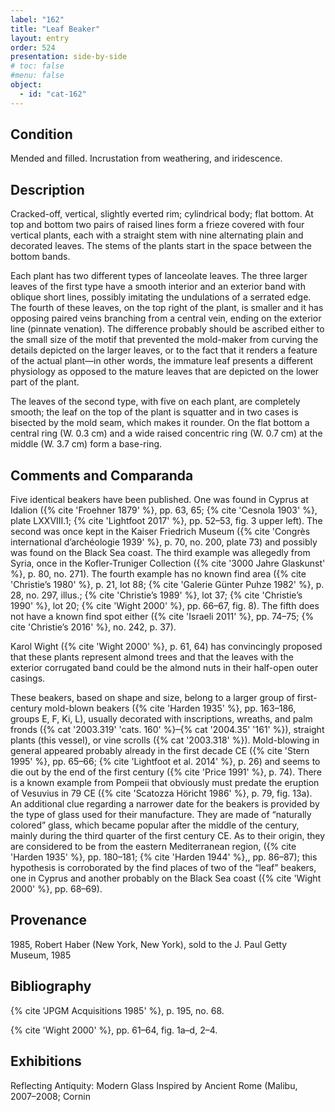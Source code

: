 ```yaml
---
label: "162"
title: "Leaf Beaker"
layout: entry
order: 524
presentation: side-by-side
# toc: false
#menu: false 
object:
  - id: "cat-162"
---
```


## Condition

Mended and filled. Incrustation from weathering, and iridescence.

## Description

Cracked-off, vertical, slightly everted rim; cylindrical body; flat bottom. At top and bottom two pairs of raised lines form a frieze covered with four vertical plants, each with a straight stem with nine alternating plain and decorated leaves. The stems of the plants start in the space between the bottom bands.

Each plant has two different types of lanceolate leaves. The three larger leaves of the first type have a smooth interior and an exterior band with oblique short lines, possibly imitating the undulations of a serrated edge. The fourth of these leaves, on the top right of the plant, is smaller and it has opposing paired veins branching from a central vein, ending on the exterior line (pinnate venation). The difference probably should be ascribed either to the small size of the motif that prevented the mold-maker from curving the details depicted on the larger leaves, or to the fact that it renders a feature of the actual plant—in other words, the immature leaf presents a different physiology as opposed to the mature leaves that are depicted on the lower part of the plant.

The leaves of the second type, with five on each plant, are completely smooth; the leaf on the top of the plant is squatter and in two cases is bisected by the mold seam, which makes it rounder. On the flat bottom a central ring (W. 0.3 cm) and a wide raised concentric ring (W. 0.7 cm) at the middle (W. 3.7 cm) form a base-ring.

## Comments and Comparanda

Five identical beakers have been published. One was found in Cyprus at Idalion ({% cite 'Froehner 1879' %}, pp. 63, 65; {% cite 'Cesnola 1903' %}, plate LXXVIII.1; {% cite 'Lightfoot 2017' %}, pp. 52–53, fig. 3 upper left). The second was once kept in the Kaiser Friedrich Museum ({% cite 'Congrès international d’archéologie 1939' %}, p. 70, no. 200, plate 73) and possibly was found on the Black Sea coast. The third example was allegedly from Syria, once in the Kofler-Truniger Collection ({% cite '3000 Jahre Glaskunst' %}, p. 80, no. 271). The fourth example has no known find area ({% cite 'Christie’s 1980' %}, p. 21, lot 88; {% cite 'Galerie Günter Puhze 1982' %}, p. 28, no. 297, illus.; {% cite 'Christie’s 1989' %}, lot 37; {% cite 'Christie’s 1990' %}, lot 20; {% cite 'Wight 2000' %}, pp. 66–67, fig. 8). The fifth does not have a known find spot either ({% cite 'Israeli 2011' %}, pp. 74–75; {% cite 'Christie’s 2016' %}, no. 242, p. 37).

Karol Wight ({% cite 'Wight 2000' %}, p. 61, 64) has convincingly proposed that these plants represent almond trees and that the leaves with the exterior corrugated band could be the almond nuts in their half-open outer casings.

These beakers, based on shape and size, belong to a larger group of first-century mold-blown beakers ({% cite 'Harden 1935' %}, pp. 163–186, groups E, F, Ki, L), usually decorated with inscriptions, wreaths, and palm fronds ({% cat '2003.319' 'cats. 160' %}–{% cat '2004.35' '161' %}), straight plants (this vessel), or vine scrolls ({% cat '2003.318' %}). Mold-blowing in general appeared probably already in the first decade CE ({% cite 'Stern 1995' %}, pp. 65–66; {% cite 'Lightfoot et al. 2014' %}, p. 26) and seems to die out by the end of the first century ({% cite 'Price 1991' %}, p. 74). There is a known example from Pompeii that obviously must predate the eruption of Vesuvius in 79 CE ({% cite 'Scatozza Höricht 1986' %}, p. 79, fig. 13a). An additional clue regarding a narrower date for the beakers is provided by the type of glass used for their manufacture. They are made of “naturally colored” glass, which became popular after the middle of the century, mainly during the third quarter of the first century CE. As to their origin, they are considered to be from the eastern Mediterranean region, ({% cite 'Harden 1935' %}, pp. 180–181; {% cite 'Harden 1944' %},, pp. 86–87); this hypothesis is corroborated by the find places of two of the “leaf” beakers, one in Cyprus and another probably on the Black Sea coast ({% cite 'Wight 2000' %}, pp. 68–69).

## Provenance

1985, Robert Haber (New York, New York), sold to the J. Paul Getty Museum, 1985

## Bibliography

{% cite 'JPGM Acquisitions 1985' %}, p. 195, no. 68.

{% cite 'Wight 2000' %}, pp. 61–64, fig. 1a–d, 2–4.

## Exhibitions

Reflecting Antiquity: Modern Glass Inspired by Ancient Rome (Malibu, 2007–2008; Cornin